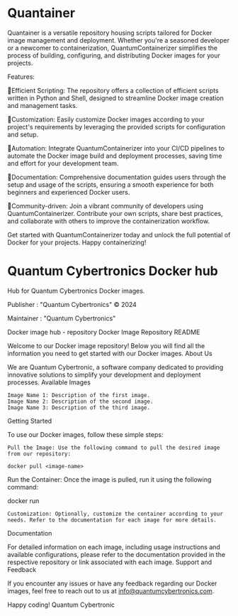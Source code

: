 # Quantainer
Quantainer is a versatile repository housing scripts tailored for Docker image management and deployment. Whether you're a seasoned developer or a newcomer to containerization, QuantumContainerizer simplifies the process of building, configuring, and distributing Docker images for your projects.

Features:

🚢Efficient Scripting: The repository offers a collection of efficient scripts written in Python and Shell, designed to streamline Docker image creation and management tasks.

🚢Customization: Easily customize Docker images according to your project's requirements by leveraging the provided scripts for configuration and setup.

🚢Automation: Integrate QuantumContainerizer into your CI/CD pipelines to automate the Docker image build and deployment processes, saving time and effort for your development team.

🚢Documentation: Comprehensive documentation guides users through the setup and usage of the scripts, ensuring a smooth experience for both beginners and experienced Docker users.

🚢Community-driven: Join a vibrant community of developers using QuantumContainerizer. Contribute your own scripts, share best practices, and collaborate with others to improve the containerization workflow.

Get started with QuantumContainerizer today and unlock the full potential of Docker for your projects. Happy containerizing!

# Quantum Cybertronics Docker hub
Hub for Quantum Cybertronics Docker images.

Publisher : "Quantum Cybertronics" ©️ 2024

Maintainer : "Quantum Cybertronics"

Docker image hub - repository
Docker Image Repository README

Welcome to our Docker image repository! Below you will find all the information you need to get started with our Docker images.
About Us

We are Quantum Cybertronic, a software company dedicated to providing innovative solutions to simplify your development and deployment processes.
Available Images

    Image Name 1: Description of the first image.
    Image Name 2: Description of the second image.
    Image Name 3: Description of the third image.

Getting Started

To use our Docker images, follow these simple steps:

    Pull the Image: Use the following command to pull the desired image from our repository:

    docker pull <image-name>

Run the Container: Once the image is pulled, run it using the following command:

docker run <image-name>

    Customization: Optionally, customize the container according to your needs. Refer to the documentation for each image for more details.

Documentation

For detailed information on each image, including usage instructions and available configurations, please refer to the documentation provided in the respective repository or link associated with each image.
Support and Feedback

If you encounter any issues or have any feedback regarding our Docker images, feel free to reach out to us at info@quantumcybertronics.com.

Happy coding! Quantum Cybertronic
